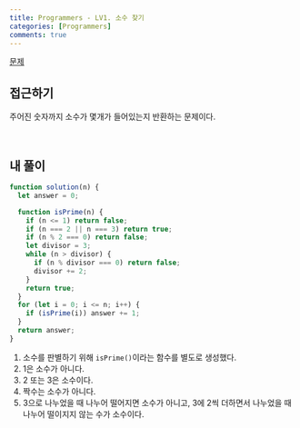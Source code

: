 ```yaml
---
title: Programmers - LV1. 소수 찾기
categories: [Programmers]
comments: true
---
```


[문제](https://programmers.co.kr/learn/courses/30/lessons/12921)

## 접근하기

주어진 숫자까지 소수가 몇개가 들어있는지 반환하는 문제이다.

<br>

## 내 풀이

```js
function solution(n) {
  let answer = 0;

  function isPrime(n) {
    if (n <= 1) return false;
    if (n === 2 || n === 3) return true;
    if (n % 2 === 0) return false;
    let divisor = 3;
    while (n > divisor) {
      if (n % divisor === 0) return false;
      divisor += 2;
    }
    return true;
  }
  for (let i = 0; i <= n; i++) {
    if (isPrime(i)) answer += 1;
  }
  return answer;
}
```

1. 소수를 판별하기 위해 `isPrime()`이라는 함수를 별도로 생성했다.
2. 1은 소수가 아니다.
3. 2 또는 3은 소수이다.
4. 짝수는 소수가 아니다.
5. 3으로 나누었을 때 나누어 떨어지면 소수가 아니고, 3에 2씩 더하면서 나누었을 때 나누어 떨이지지 않는 수가 소수이다.

